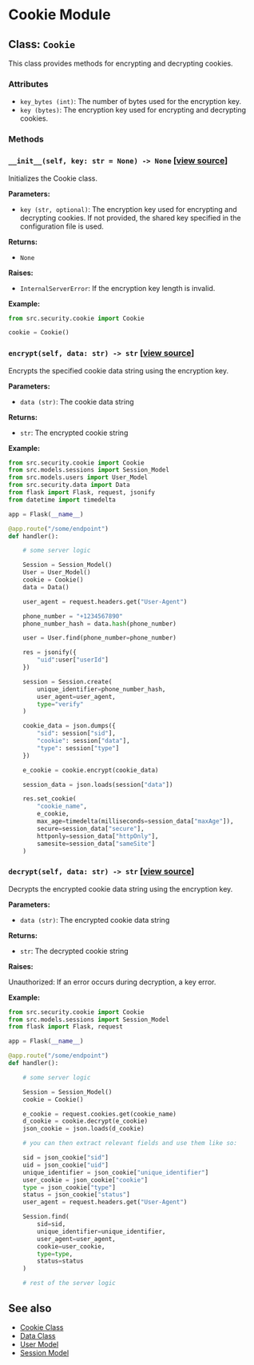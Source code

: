# Cookie Module

## Class: `Cookie`

This class provides methods for encrypting and decrypting cookies.

### Attributes

- `key_bytes (int)`: The number of bytes used for the encryption key.
- `key (bytes)`: The encryption key used for encrypting and decrypting cookies.

### Methods

### `__init__(self, key: str = None) -> None` [[view source](/src/security/cookie.py#L39-L62)]

Initializes the Cookie class.

**Parameters:**

- `key (str, optional)`: The encryption key used for encrypting and decrypting cookies.
If not provided, the shared key specified in the configuration file is used.

**Returns:**

- `None`

**Raises:**

- `InternalServerError`: If the encryption key length is invalid.

**Example:**

```python
from src.security.cookie import Cookie

cookie = Cookie()
```

### `encrypt(self, data: str) -> str` [[view source](/src/security/cookie.py#L64-L85)]

Encrypts the specified cookie data string using the encryption key.

**Parameters:**

- `data (str)`: The cookie data string

**Returns:**

- `str`: The encrypted cookie string

**Example:**

```python
from src.security.cookie import Cookie
from src.models.sessions import Session_Model
from src.models.users import User_Model
from src.security.data import Data
from flask import Flask, request, jsonify
from datetime import timedelta

app = Flask(__name__)

@app.route("/some/endpoint")
def handler():

    # some server logic

    Session = Session_Model()
    User = User_Model()
    cookie = Cookie()
    data = Data()

    user_agent = request.headers.get("User-Agent")

    phone_number = "+1234567890"
    phone_number_hash = data.hash(phone_number)

    user = User.find(phone_number=phone_number)

    res = jsonify({
        "uid":user["userId"]
    })

    session = Session.create(
        unique_identifier=phone_number_hash,
        user_agent=user_agent,
        type="verify"
    )

    cookie_data = json.dumps({
        "sid": session["sid"],
        "cookie": session["data"],
        "type": session["type"]
    })

    e_cookie = cookie.encrypt(cookie_data)

    session_data = json.loads(session["data"])

    res.set_cookie(
        "cookie_name",
        e_cookie,
        max_age=timedelta(milliseconds=session_data["maxAge"]),
        secure=session_data["secure"],
        httponly=session_data["httpOnly"],
        samesite=session_data["sameSite"]
    )

```

### `decrypt(self, data: str) -> str` [[view source](/src/security/cookie.py#L87-L114)]

Decrypts the encrypted cookie data string using the encryption key.

**Parameters:**

- `data (str)`: The encrypted cookie data string

**Returns:**

- `str`: The decrypted cookie string

**Raises:**

Unauthorized: If an error occurs during decryption, a key error.

**Example:**

```python
from src.security.cookie import Cookie
from src.models.sessions import Session_Model
from flask import Flask, request

app = Flask(__name__)

@app.route("/some/endpoint")
def handler():

    # some server logic

    Session = Session_Model()
    cookie = Cookie()

    e_cookie = request.cookies.get(cookie_name)
    d_cookie = cookie.decrypt(e_cookie)
    json_cookie = json.loads(d_cookie)

    # you can then extract relevant fields and use them like so:

    sid = json_cookie["sid"]
    uid = json_cookie["uid"]
    unique_identifier = json_cookie["unique_identifier"]
    user_cookie = json_cookie["cookie"]
    type = json_cookie["type"]
    status = json_cookie["status"]
    user_agent = request.headers.get("User-Agent")

    Session.find(
        sid=sid,
        unique_identifier=unique_identifier,
        user_agent=user_agent,
        cookie=user_cookie,
        type=type,
        status=status
    )

    # rest of the server logic

```

## See also

- [Cookie Class](../security/cookie.md)
- [Data Class](../security/data.md)
- [User Model](../models/users.md)
- [Session Model](../models/sessions.md)
